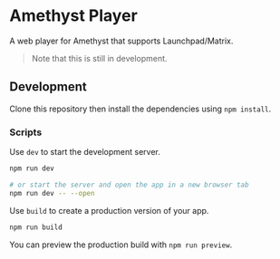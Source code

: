 # Amethyst Player

A web player for Amethyst that supports Launchpad/Matrix.

> Note that this is still in development.

## Development

Clone this repository then install the dependencies using `npm install`.

### Scripts

Use `dev` to start the development server.

```bash
npm run dev

# or start the server and open the app in a new browser tab
npm run dev -- --open
```


Use `build` to create a production version of your app.

```bash
npm run build
```

You can preview the production build with `npm run preview`.

